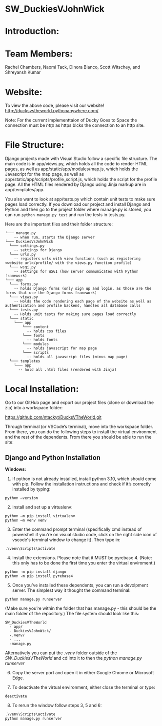 # SW_DuckiesVJohnWick

# Introduction:

# Team Members:
Rachel Chambers, Naomi Tack, Dinora Blanco, Scott Witschey, and Shreyansh Kumar

# Website:
To view the above code, please visit our website!
http://ducksvstheworld.pythonanywhere.com/

Note: For the current implementtaion of Ducky Goes to Space the connection must be *http* as https blcks the connection to an http site.

# File Structure:

Django projects made with Visual Studio follow a specific file structure. The main code is in app/views.py, which holds all the code to render HTML pages, as well as app/static/app/modules/map.js, which holds the Javascript for the map page, as well as app/static/app/scripts/profile_script.js, which holds the script for the profile page. All the HTML files rendered by Django using Jinja markup are in app/templates/app.

You also want to look at app/tests.py which contain unit tests to make sure pages load correctly. If you download our project and install Django and Python and then go to the project folder where manage.py is stored, you can run ```python manage.py test``` and run the tests in tests.py. 

Here are the important files and their folder structure:

```
└─── manage.py 
    -- when run, starts the Django server 
└─── DuckiesVsJohnWick
  └─── settings.py
    -- settings for Django
  └─── urls.py
    -- registers urls with view functions (such as registering <website url>/profile/ with the views.py function profile)
  └─── wsgi.py
    -- settings for WSGI (how server communicates with Python framework)
└─── app
  └─── forms.py
    -- holds Django forms (only sign up and login, as those are the forms that use the Django forms framework)
  └─── views.py
    -- Holds the code rendering each page of the website as well as authentication and profile backend, handles all database calls
  └─── tests.py
    -- Holds unit tests for making sure pages load correctly
  └─── static
    └─── app
        └─── content
          -- holds css files
        └─── fonts
          -- holds fonts
        └─── modules
          -- holds javascript for map page
        └─── scripts
          -- holds all javascript files (minus map page)
  └─── templates
    └─── app
      -- hold all .html files (rendered with Jinja)
```

# Local Installation:

Go to our GitHub page and export our project files (clone or download the zip) into a workspace folder: 

https://github.com/ntackyt/DucksVTheWorld.git

Through terminal (or VSCode’s terminal), move into the workspace folder. From there, you can do the following steps to install the virtual environment and the rest of the dependents. From there you should be able to run the site: 

## <b>Django and Python Installation</b> 

**Windows:**

1. If python is not already installed, install python 3.10, which should come with pip. Follow the installation instructions and check if it’s correctly installed by typing: 
```
python –version 
```
2. Install and set up a virtualenv:    
```
python –m pip install virtualenv 
python –m venv venv 
```

3. Enter the command prompt terminal (specifically cmd instead of powershell if you're on visual studio code, click on the right side icon of vscode's terminal window to change it). Then type in:
```
.\venv\Scripts\activate
```

4. Install the extensions. Please note that it MUST be pyrebase 4. (Note: this only has to be done the first time you enter the virtual enviroment.)
```
python -m pip install django 
python -m pip install pyrebase4 
```

5. Once you’ve installed these dependents, you can run a devolpment server. The simplest way it thought the command terminal: 
```
python manage.py runserver
```
(Make sure you’re within the folder that has manage.py - this should be the main folder of the repository.)
The file system should look like this:
```
SW_DuckiesVTheWorld
  - app/
  - DuckiesVJohnWick/
  -.venv/
  - ...
  -manage.py
```
Alternatively you can put the <i>.venv</i> folder outside of the <i>SW_DuckiesVTheWorld</i> and cd into it to then the <i>python manage.py runserver</i>
  
6. Copy the server port and open it in either Google Chrome or Microsoft Edge.

7. To deactivate the virtual environment, either close the terminal or type:
```
deactivate
```
8. To rerun the window follow steps 3, 5 and 6:
```
.\venv\Scripts\activate
python manage.py runserver
```
